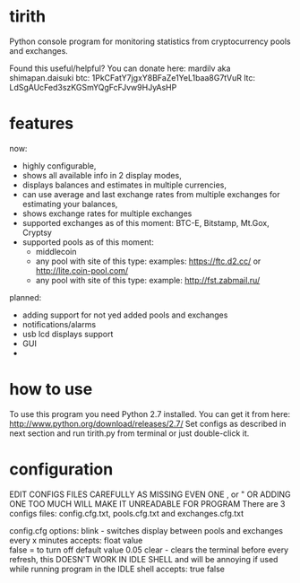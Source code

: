 tirith
======

Python console program for monitoring statistics from cryptocurrency pools and exchanges.

Found this useful/helpful? You can donate here:
mardilv aka shimapan.daisuki
  btc:    1PkCFatY7jgxY8BFaZe1YeL1baa8G7tVuR
  ltc:    LdSgAUcFed3szKGSmYQgFcFJvw9HJyAsHP


features
========
now:
- highly configurable,
- shows all available info in 2 display modes,
- displays balances and estimates in multiple currencies,
- can use average and last exchange rates from multiple exchanges for estimating your balances,
- shows exchange rates for multiple exchanges
- supported exchanges as of this moment: BTC-E, Bitstamp, Mt.Gox, Cryptsy
- supported pools as of this moment: 
  - middlecoin
  - any pool with site of this type: examples: https://ftc.d2.cc/ or  http://lite.coin-pool.com/
  - any pool with site of this type: example: http://fst.zabmail.ru/

planned:
- adding support for not yed added pools and exchanges
- notifications/alarms
- usb lcd displays support
- GUI
- 
how to use 
==========

To use this program you need Python 2.7 installed. You can get it from here:  http://www.python.org/download/releases/2.7/
Set configs as described in next section and run tirith.py from terminal or just double-click it.

configuration
=============
EDIT CONFIGS FILES CAREFULLY AS MISSING EVEN ONE , or " OR ADDING ONE TOO MUCH WILL MAKE IT UNREADABLE FOR PROGRAM
There are 3 configs files: config.cfg.txt, pools.cfg.txt and exchanges.cfg.txt

config.cfg
  options:
    blink - switches display between pools and exchanges every x minutes
            accepts:  float value  
                      false = to turn off
            default value 0.05
    clear - clears the terminal before every refresh, this DOESN'T WORK IN IDLE SHELL and will be annoying if used while             running program in the IDLE shell
            accepts:  true
                      false
  
